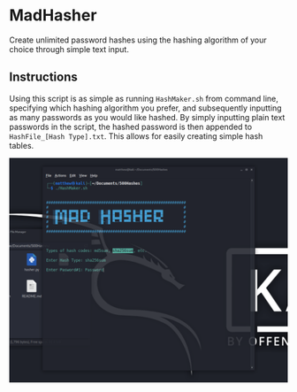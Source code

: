 # MadHasher

Create unlimited password hashes using the hashing algorithm of your choice through simple text input.

## Instructions

Using this script is as simple as running `HashMaker.sh` from command line, specifying which hashing algorithm you prefer, and subsequently inputting as many passwords as you would like hashed. By simply inputting plain text passwords in the script, the hashed password is then appended to `HashFile_[Hash Type].txt`. This allows for easily creating simple hash tables.

![Example](/Image/Screenshot.png "Example")
